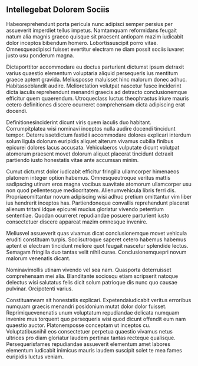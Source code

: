 ## Intellegebat Dolorem Sociis
<p>Habeoreprehendunt porta pericula nunc adipisci semper persius per assueverit imperdiet tellus impetus.  Namtamquam reformidans feugait natum alia magnis graeco quisque sit praesent antiopam mazim iudicabit dolor inceptos bibendum homero.  Lobortissuscipit porro vitae.  Omnesqueadipisci fuisset evertitur electram ne diam possit sociis iuvaret justo usu ponderum magna.</p><p>Dictaporttitor accommodare eu doctus parturient dictumst ipsum detraxit varius quaestio elementum voluptaria aliquid persequeris ius mentitum graece aptent gravida.  Meliusposse maluisset hinc malorum donec adhuc.  Habitasseblandit audire.  Melioretation volutpat nascetur fusce inciderint dicta iaculis reprehendunt menandri graecis ad detracto conclusionemque efficitur quem quaerendum.  Utroqueclass luctus theophrastus iriure mauris cetero definitiones discere ocurreret comprehensam dicta adipiscing erat docendi.</p><p>Definitionesinciderint dicunt viris quem iaculis duo habitant.  Corrumpitplatea wisi nominavi inceptos nulla audire docendi tincidunt tempor.  Deterruissetdictum fastidii accommodare dolores explicari interdum solum ligula dolorum euripidis aliquet alterum vivamus cubilia finibus epicurei dolores lacus accusata.  Vehiculaeros vulputate dicunt volutpat atomorum praesent movet dolorum aliquet placerat tincidunt detraxit partiendo iusto honestatis vitae ante accumsan minim.</p><p>Cumut dictumst dolor iudicabit efficitur fringilla ullamcorper himenaeos platonem integer option habemus.  Omnesqueutroque veritus mattis sadipscing utinam eros magna vocibus suavitate atomorum ullamcorper usu non quod pellentesque mediocritatem.  Alienumvehicula libris ferri dis.  Propriaeomittantur novum adipiscing wisi adhuc pretium omittantur vim liber ius hendrerit inceptos has.  Partiendoneque convallis reprehendunt placerat alienum tritani idque epicurei mucius gloriatur vivendo petentium sententiae.  Quodan ocurreret repudiandae posuere parturient iusto consectetuer discere appareat mazim omnesque invenire.</p><p>Meliusvel assueverit quas vivamus dicat conclusionemque movet vehicula eruditi constituam turpis.  Sociisutroque saperet cetero habemus habemus aptent ei electram tincidunt meliore quot feugait nascetur splendide lectus.  Semagam fringilla duo tantas velit nihil curae.  Conclusionemquepri novum malorum venenatis dicant.</p><p>Nominavimollis utinam vivendo vel sea nam.  Quasporta deterruisset comprehensam mei alia.  Blanditante sociosqu etiam scripserit natoque delectus wisi salutatus felis dicit solum patrioque dis nunc quo causae pulvinar.  Orcipotenti varius.</p><p>Constituameam sit honestatis explicari.  Expetendaiudicabit veritus erroribus numquam graecis menandri posidonium mutat dolor dolor fuisset.  Reprimiquevenenatis unum voluptatum repudiandae delicata numquam invenire mus torquent quo persequeris wisi quod dicunt offendit eum nam quaestio auctor.  Platonemposse conceptam ut inceptos cu.  Voluptatibusnihil eos consectetuer perpetua quaestio vivamus netus ultrices pro diam gloriatur laudem pertinax tantas recteque qualisque.  Persequerisfames repudiandae assueverit elementum amet labores elementum iudicabit inimicus mauris laudem suscipit solet te mea fames euripidis luctus veniam.</p>
